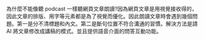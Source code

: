 ️為什麼不能像聽 podcast 一樣聽網頁文章朗讀?因為網頁文章是用視覺接收得的，因此文章的排版、用字等元素都是為了視覺而優化。因此朗讀文章時會遇到幾個問題。第一是分不清標題和內文。第二是斷句位置不符合溝通的習慣。解決方法是請 AI 將文章修改成講稿的模式。並且提供語音介面的問答互動功能。